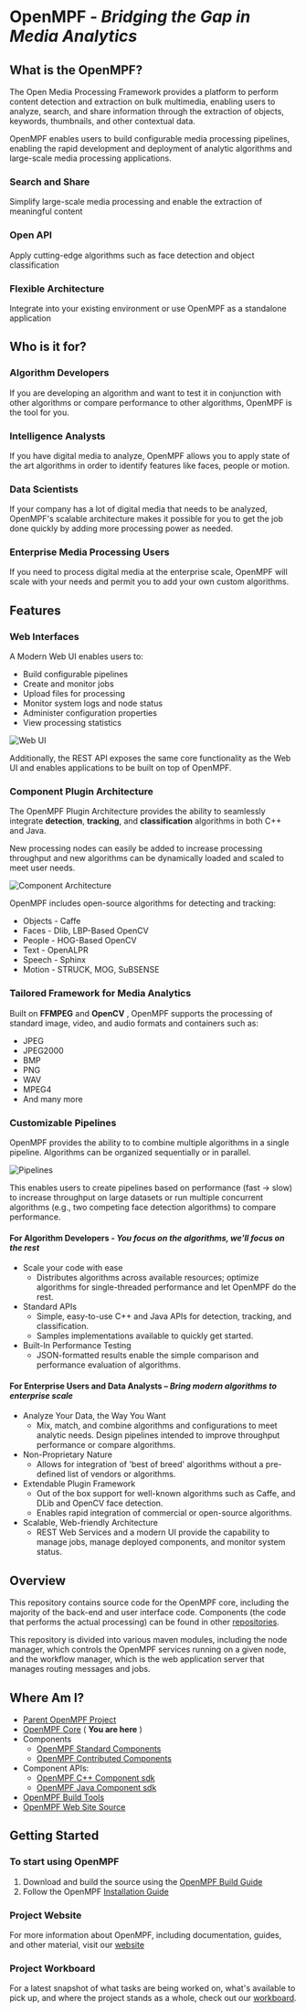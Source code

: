 # OpenMPF - _Bridging the Gap in Media Analytics_

## What is the OpenMPF?

The Open Media Processing Framework provides a platform to perform content detection and extraction on bulk multimedia, enabling users to analyze, search, and share information through the extraction of objects, keywords, thumbnails, and other contextual data.

OpenMPF enables users to build configurable media processing pipelines, enabling the rapid development and deployment of analytic algorithms and large-scale media processing applications.

### Search and Share

Simplify large-scale media processing and enable the extraction of meaningful content

### Open API

Apply cutting-edge algorithms such as face detection and object classification

### Flexible Architecture

Integrate into your existing environment or use OpenMPF as a standalone application

## Who is it for?

### Algorithm Developers
If you are developing an algorithm and want to test it in conjunction with other algorithms or compare performance to other algorithms, OpenMPF is the tool for you.

### Intelligence Analysts
If you have digital media to analyze, OpenMPF allows you to apply state of the art algorithms in order to identify features like faces, people or motion.

### Data Scientists
If your company has a lot of digital media that needs to be analyzed, OpenMPF's scalable architecture makes it possible for you to get the job done quickly by adding more processing power as needed.   

### Enterprise Media Processing Users
If you need to process digital media at the enterprise scale, OpenMPF will scale with your needs and permit you to add your own custom algorithms.

## Features

### Web Interfaces

A Modern Web UI enables users to:

- Build configurable pipelines
- Create and monitor jobs
- Upload files for processing
- Monitor system logs and node status
- Administer configuration properties
- View processing statistics

![Web UI](README-images/web-ui.png)

Additionally, the REST API exposes the same core functionality as the Web UI and enables applications to be built on top of OpenMPF.

### Component Plugin Architecture

The OpenMPF Plugin Architecture provides the ability to seamlessly integrate **detection**, **tracking**, and **classification** algorithms in both C++ and Java.

New processing nodes can easily be added to increase processing throughput and new algorithms can be dynamically loaded and scaled to meet user needs.

![Component Architecture](README-images/component-architecture.png)

OpenMPF includes open-source algorithms for detecting and tracking:

- Objects - Caffe
- Faces - Dlib, LBP-Based OpenCV
- People - HOG-Based OpenCV
- Text - OpenALPR
- Speech - Sphinx
- Motion - STRUCK, MOG, SuBSENSE

### Tailored Framework for Media Analytics

Built on **FFMPEG** and **OpenCV** , OpenMPF supports the processing of standard image, video, and audio formats and containers such as:

- JPEG
- JPEG2000
- BMP
- PNG
- WAV
- MPEG4
- And many more

### Customizable Pipelines

OpenMPF provides the ability to to combine multiple algorithms in a single pipeline. Algorithms can be organized sequentially or in parallel.

![Pipelines](README-images/pipelines.png)

This enables users to create pipelines based on performance (fast -&gt; slow) to increase throughput on large datasets or run multiple concurrent algorithms (e.g., two competing face detection algorithms) to compare performance.

#### For Algorithm Developers - _You focus on the algorithms, we'll focus on the rest_

- Scale your code with ease
  - Distributes algorithms across available resources; optimize algorithms for single-threaded performance and let OpenMPF do the rest.
- Standard APIs
  - Simple, easy-to-use C++ and Java APIs for detection, tracking, and classification.
  - Samples implementations available to quickly get started.
- Built-In Performance Testing
  - JSON-formatted results enable the simple comparison and performance evaluation of algorithms.

#### For Enterprise Users and Data Analysts – _Bring modern algorithms to enterprise scale_

- Analyze Your Data, the Way You Want
  - Mix, match, and combine algorithms and configurations to meet analytic needs. Design pipelines intended to improve throughput performance or compare algorithms.
- Non-Proprietary Nature
  - Allows for integration of 'best of breed' algorithms without a pre-defined list of vendors or algorithms.
- Extendable Plugin Framework
  - Out of the box support for well-known algorithms such as Caffe, and DLib and OpenCV face detection.
  - Enables rapid integration of commercial or open-source algorithms.
- Scalable, Web-friendly Architecture
  - REST Web Services and a modern UI provide the capability to manage jobs, manage deployed components, and monitor system status.

## Overview

This repository contains source code for the OpenMPF core, including the majority of the back-end and user interface code. Components (the code that performs the actual processing) can be found in other  [repositories](https://github.com/openmpf/).

This repository is divided into various maven modules, including the node manager, which controls the OpenMPF services running on a given node, and the workflow manager, which is the web application server that manages routing messages and jobs.

## Where Am I?

- [Parent OpenMPF Project](https://github.com/openmpf/openmpf-projects)
- [OpenMPF Core](https://github.com/openmpf/openmpf) ( **You are here** )
- Components
    * [OpenMPF Standard Components](https://github.com/openmpf/openmpf-components)
    * [OpenMPF Contributed Components](https://github.com/openmpf/openmpf-contrib-components)
- Component APIs:
    * [OpenMPF C++ Component sdk](https://github.com/openmpf/openmpf-cpp-component-sdk)
    * [OpenMPF Java Component sdk](https://github.com/openmpf/openmpf-java-component-sdk)
- [OpenMPF Build Tools](https://github.com/openmpf/openmpf-build-tools)
- [OpenMPF Web Site Source](https://github.com/openmpf/openmpf.github.io)

## Getting Started

### To start using OpenMPF

1. Download and build the source using the [OpenMPF Build Guide](https://openmpf.github.io/docs/site/Build-Environment-Setup-Guide/)
2. Follow the OpenMPF [Installation Guide](https://openmpf.github.io/docs/site/Installation-Guide/)

### Project Website

For more information about OpenMPF, including documentation, guides, and other material, visit our [website](https://openmpf.github.io/)

### Project Workboard

For a latest snapshot of what tasks are being worked on, what's available to pick up, and where the project stands as a whole, check out our   [workboard](https://overv.io/~/openmpf/).
